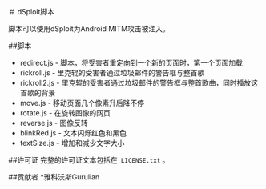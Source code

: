 ＃ dSploit脚本

脚本可以使用dSploit为Android MITM攻击被注入。

##脚本

* redirect.js - 脚本，将受害者重定向到一个新的页面时，第一个页面加载
* rickroll.js - 里克辊的受害者通过垃圾邮件的警告框与整首歌
* rickroll2.js - 里克辊的受害者通过垃圾邮件的警告框与整首歌曲，同时播放这首歌的背景
* move.js - 移动页面几个像素升后降不停
* rotate.js - 在旋转图像的网页
* reverse.js - 图像反转
* blinkRed.js - 文本闪烁红色和黑色
* textSize.js - 增加和减少文字大小

##许可证
完整的许可证文本包括在` LICENSE.txt` 。

##贡献者
*雅科沃斯Gurulian